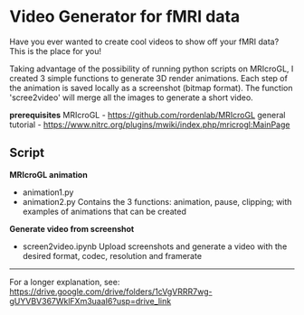 # Video Generator for fMRI data #

Have you ever wanted to create cool videos to show off your fMRI data? This is the place for you!

Taking advantage of the possibility of running python scripts on MRIcroGL, I created 3 simple functions to generate 3D render animations. Each step of the animation is saved locally as a screenshot (bitmap format). The function 'scree2video' will merge all the images to generate a short video.

**prerequisites**
MRIcroGL - https://github.com/rordenlab/MRIcroGL
 general tutorial - https://www.nitrc.org/plugins/mwiki/index.php/mricrogl:MainPage


## Script ##

**MRIcroGL animation**
- animation1.py
- animation2.py
Contains the 3 functions: animation, pause, clipping; with examples of animations that can be created

**Generate video from screenshot**
- screen2video.ipynb
Upload screenshots and generate a video with the desired format, codec, resolution and framerate


__________________________________
For a longer explanation, see:
https://drive.google.com/drive/folders/1cVgVRRR7wg-gUYVBV367WklFXm3uaaI6?usp=drive_link
